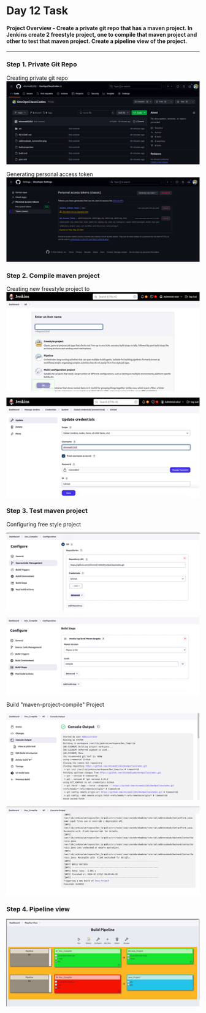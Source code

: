 # Day 12 Task

#### Project Overview - Create a private git repo that has a maven project. In Jenkins create 2 freestyle project, one to compile that maven project and other to test that maven project. Create a pipeline view of the project.

---

### Step 1. Private Git Repo

Creating private git repo
![alt text](image.png)

Generating personal access token
![alt text](image-1.png)

### Step 2. Compile maven project

Creating new freestyle project to 
![alt text](image-2.png)

![alt text](image-3.png)


### Step 3. Test maven project

Configuring free style project

![alt text](image-4.png)

![alt text](image-5.png)

Build "maven-project-compile" Project

![alt text](image-6.png)

![alt text](image-7.png)

### Step 4. Pipeline view

![alt text](image-8.png)
